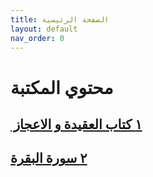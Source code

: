 ```yaml
---
title: الصفحة الرئيسية
layout: default
nav_order: 0
---
```


# محتوي المكتبة

## [١ كتاب العقيدة و الاعجاز ](Akeedah/index.html)‏

## [٢ سورة البقرة](Baqra/index.html)‏
